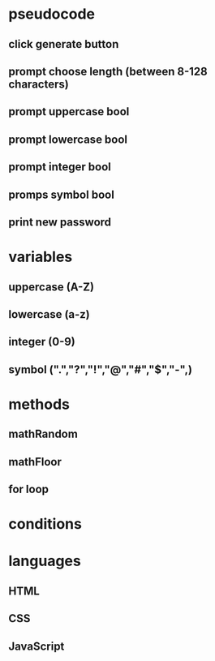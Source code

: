 # pseudocode
## click generate button
## prompt choose length (between 8-128 characters)
## prompt uppercase bool
## prompt lowercase bool
## prompt integer bool
## promps symbol bool
## print new password

# variables
## uppercase (A-Z)
## lowercase (a-z)
## integer (0-9)
## symbol (".","?","!","@","#","$","-",)

# methods
## mathRandom
## mathFloor
## for loop
## 

# conditions 
## 
## 
## 
## 

# languages
## HTML
## CSS
## JavaScript